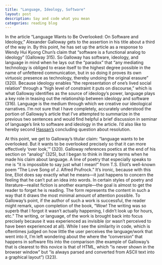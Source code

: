 ```yaml
---
title: "Language, Ideology, Software"
layout: post
description: Say and code what you mean
categories: reading blog
---
```


  In the article “Language Wants to Be Overlooked: On Software and Ideology,” Alexander Galloway gets to the assertion in his title about a third of the way in. By this point, he has set up the article as a response to Wendy Hui Kyong Chun’s claim that “software is a functional analog to ideology” (Galloway 315). So Galloway has software, ideology, and language in mind when he lays out the “paradox” that “any mediating technology is obliged to erase itself to the highest degree possible in the name of unfettered communication, but in so doing it proves its own virtuosic presence as technology, thereby undoing the original erasure” (320).  Because ideology enables “the representation of one’s lived social relation” through a “high level of constraint it puts on discourse,” which is what Galloway identifies as the source of ideology’s power, language plays a key role in teasing out the relationship between ideology and software (316). Language is the medium through which we creative our ideological narratives. I’m not sure that I have completely, accurately understood the portion of Galloway’s article that I’ve attempted to summarize in the previous two sentences and would find helpful a brief discussion in seminar of language’s link to software and ideology in the article. I’d also like to hereby second [Hassan’s]( http://hassana85.github.io/blog/2016-02-24/Software-Effects.html) concluding question about resolution.

  At this point, we get to Galloway’s titular claim: “language wants to be overlooked. But it wants to be overlooked precisely so that it can more effectively ‘over look,’” (320). Galloway references poetics at the end of his section on “analog” (325), but I began to think in literary terms when he made his claim about language. A line of poetry that especially speaks to me is “it is impossible to say just what I mean!” from T.S. Eliot’s well-known poem “The Love Song of J. Alfred Prufrock.” It’s ironic, because with this line, Eliot does say exactly what he means—it just happens to concern the feeling that he can’t put an idea into words. In certain styles of poetry and literature—realist fiction is another example—the goal is almost to get the reader to forget he is reading. The form represents the content in such a way that it draws the most minimal amount of attention possible. To Galloway’s point, if the author of such a work is successful, the reader might remark, upon completion of the book, “Wow! The writing was so superb that I forgot it wasn’t actually happening, I didn’t look up for hours, etc.” The writing, or language, of the work is brought back into focus precisely because it was experienced as invisible (or wasn’t perceived to have been experienced at all). While I see the similarity in code, which is oftentimes judged on how little the user perceives the language/work that went into it, I’m left wondering about the where the “conversion” that happens in software fits into the comparison (the example of Galloway’s that is clearest to this novice is that of HTML, which “is never shown in the browser window” but “is always parsed and converted from ASCII text into a graphical layout”) (323).
